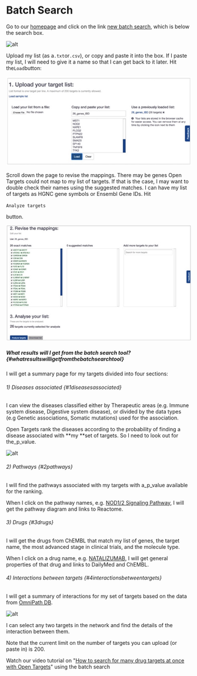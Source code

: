 # Batch Search

Go to our [homepage](https://www.targetvalidation.org/) and click on the link [new batch search](https://www.targetvalidation.org/batch-search), which is below the search box.

![](http://blog.opentargets.org/content/images/2017/04/Slide1-7.jpg "alt")

Upload my list \(as a`.txt`or`.csv`\), or copy and paste it into the box. If I paste my list, I will need to give it a name so that I can get back to it later. Hit the`Load`button:

![](/assets/targetlist-upload.png)

Scroll down the page to revise the mappings. There may be genes Open Targets could not map to my list of targets. If that is the case, I may want to double check their names using the suggested matches. I can have my list of targets as HGNC gene symbols or Ensembl Gene IDs. Hit

`Analyze targets`

button.

![](/assets/revisemappings.png)

##### What results will I get from the batch search tool? {#whatresultswilligetfromthebatchsearchtool}

I will get a summary page for my targets divided into four sections:

###### 1\) Diseases associated {#1diseasesassociated}

I can view the diseases classified either by Therapeutic areas \(e.g. Immune system disease, Digestive system disease\), or divided by the data types \(e.g Genetic associations, Somatic mutations\) used for the association.

Open Targets rank the diseases according to the probability of finding a disease associated with **my **set of targets. So I need to look out for the\_p\_value.

![](http://blog.opentargets.org/content/images/2017/04/Slide1-3.jpg "alt")

###### 2\) Pathways {#2pathways}

I will find the pathways associated with my targets with a\_p\_value available for the ranking.

When I click on the pathway names, e.g. [NOD1/2 Signaling Pathway](https://www.targetvalidation.org/summary?pathway=R-HSA-168638&pathway-target=NOD2&pathway-target=CARD9), I will get the pathway diagram and links to Reactome.

###### 3\) Drugs {#3drugs}

I will get the drugs from ChEMBL that match my list of genes, the target name, the most advanced stage in clinical trials, and the molecule type.

When I click on a drug name, e.g. [NATALIZUMAB](https://www.targetvalidation.org/summary?drug=CHEMBL1201607), I will get general properties of that drug and links to DailyMed and ChEMBL.

###### 4\) Interactions between targets {#4interactionsbetweentargets}

I will get a summary of interactions for my set of targets based on the data from [OmniPath DB](http://omnipathdb.org/).

![](http://blog.opentargets.org/content/images/2017/04/Slide1-9.jpg "alt")

I can select any two targets in the network and find the details of the interaction between them.

Note that the current limit on the number of targets you can upload \(or paste in\) is 200.

Watch our video tutorial on "[How to search for many drug targets at once with Open Targets](https://www.youtube.com/watch?v=CPkAxnVrt_s)" using the batch search

